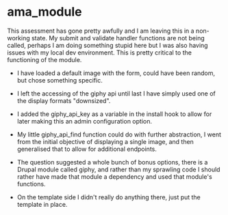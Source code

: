 # ama_module

This assessment has gone pretty awfully and I am leaving this in a non-working
state. My submit and validate handler functions are not being called, perhaps I
am doing something stupid here but I was also having issues with my local dev
environment. This is pretty critical to the functioning of the module.

- I have loaded a default image with the form, could have been random, but chose
something specific.

- I left the accessing of the giphy api until last I have simply used one of
the display formats "downsized".

- I added the giphy_api_key as a variable in the install hook to allow for later
making this an admin configuration option.

- My little giphy_api_find function could do with further abstraction, I went from
the initial objective of displaying a single image, and then generalised that to
allow for additional endpoints.

- The question suggested a whole bunch of bonus options, there is a Drupal module
called giphy, and rather than my sprawling code I should rather have made that
module a dependency and used that module's functions.

- On the template side I didn't really do anything there, just put the template
in place.
